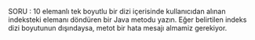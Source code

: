 SORU : 10 elemanlı tek boyutlu bir dizi içerisinde kullanıcıdan alınan indeksteki elemanı döndüren bir Java metodu yazın. 
Eğer belirtilen indeks dizi boyutunun dışındaysa, metot bir hata mesajı almamiz gerekiyor.
